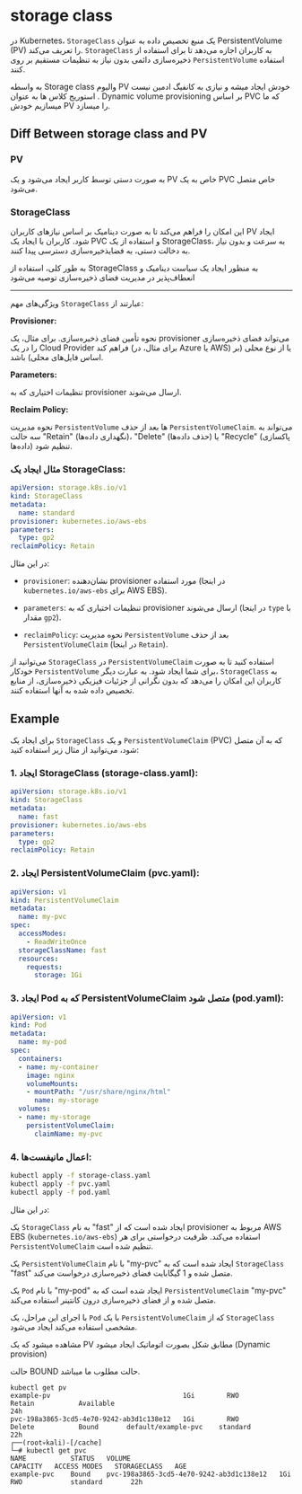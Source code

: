 # storage class

 در Kubernetes، `StorageClass` یک منبع تخصیص داده به عنوان PersistentVolume (PV) را تعریف می‌کند. `StorageClass` به کاربران اجازه می‌دهد تا برای استفاده از ذخیره‌سازی دائمی بدون نیاز به تنظیمات مستقیم بر روی `PersistentVolume` استفاده کنند.

به واسطه Storage class والیوم PV خودش ایجاد میشه و نیازی به کانفیگ ادمین نیست .
استوریج کلاس ها به عنوان Dynamic volume provisioning بر اساس PVC که ما میسازیم خودش PV را میسازد. 

## Diff Between storage class and PV

### PV 
به صورت دستی توسط کاربر ایجاد می‌شود و یک PV خاص به یک PVC خاص متصل می‌شود.

### StorageClass
    
این امکان را فراهم می‌کند تا به صورت دینامیک بر اساس نیازهای کاربران PV ایجاد شود. کاربران با ایجاد یک PVC و استفاده از یک StorageClass، به سرعت و بدون نیاز به دخالت دستی، به فضایذخیره‌سازی دسترسی پیدا کنند.

به طور کلی، استفاده از StorageClass به منظور ایجاد یک سیاست دینامیک و انعطاف‌پذیر در مدیریت فضای ذخیره‌سازی توصیه می‌شود

---

ویژگی‌های مهم `StorageClass` عبارتند از:

**Provisioner:**

نحوه تأمین فضای ذخیره‌سازی. برای مثال، یک provisioner می‌تواند فضای ذخیره‌سازی را در یک Cloud Provider فراهم کند (برای مثال، در Azure یا AWS) یا از نوع محلی (بر اساس فایل‌های محلی) باشد.

   **Parameters:**
  
تنظیمات اختیاری که به provisioner ارسال می‌شوند.

**Reclaim Policy:**
  
نحوه مدیریت `PersistentVolume` ها بعد از حذف `PersistentVolumeClaim`. می‌تواند به سه حالت "Retain" (نگهداری داده‌ها)، "Delete" (حذف داده‌ها) یا "Recycle" (پاکسازی داده‌ها) تنظیم شود.
    

### مثال ایجاد یک StorageClass:

```yaml
apiVersion: storage.k8s.io/v1
kind: StorageClass
metadata:
  name: standard
provisioner: kubernetes.io/aws-ebs
parameters:
  type: gp2
reclaimPolicy: Retain
```

در این مثال:

- `provisioner`: نشان‌دهنده provisioner مورد استفاده (در اینجا `kubernetes.io/aws-ebs` برای AWS EBS).
  
- `parameters`: تنظیمات اختیاری که به provisioner ارسال می‌شوند (در اینجا `type` با مقدار `gp2`).

- `reclaimPolicy`: نحوه مدیریت `PersistentVolume` بعد از حذف `PersistentVolumeClaim` (در اینجا `Retain`).

می‌توانید از `StorageClass` در `PersistentVolumeClaim` استفاده کنید تا به صورت خودکار `PersistentVolume` برای شما ایجاد شود. به عبارت دیگر، `StorageClass` به کاربران این امکان را می‌دهد که بدون نگرانی از جزئیات فیزیکی ذخیره‌سازی، از منابع تخصیص داده شده به آنها استفاده کنند.


## Example

برای ایجاد یک `StorageClass` و یک `PersistentVolumeClaim` (PVC) که به آن متصل شود، می‌توانید از مثال زیر استفاده کنید:

### 1. ایجاد StorageClass (storage-class.yaml):

```yaml
apiVersion: storage.k8s.io/v1
kind: StorageClass
metadata:
  name: fast
provisioner: kubernetes.io/aws-ebs
parameters:
  type: gp2
reclaimPolicy: Retain
```

### 2. ایجاد PersistentVolumeClaim (pvc.yaml):

```yaml
apiVersion: v1
kind: PersistentVolumeClaim
metadata:
  name: my-pvc
spec:
  accessModes:
    - ReadWriteOnce
  storageClassName: fast
  resources:
    requests:
      storage: 1Gi
```

### 3. ایجاد Pod که به PersistentVolumeClaim متصل شود (pod.yaml):

```yaml
apiVersion: v1
kind: Pod
metadata:
  name: my-pod
spec:
  containers:
  - name: my-container
    image: nginx
    volumeMounts:
    - mountPath: "/usr/share/nginx/html"
      name: my-storage
  volumes:
  - name: my-storage
    persistentVolumeClaim:
      claimName: my-pvc
```

### 4. اعمال مانیفست‌ها:

```bash
kubectl apply -f storage-class.yaml
kubectl apply -f pvc.yaml
kubectl apply -f pod.yaml
```

در این مثال:

یک `StorageClass` به نام "fast" ایجاد شده است که از provisioner مربوط به AWS EBS (`kubernetes.io/aws-ebs`) استفاده می‌کند. ظرفیت درخواستی برای هر `PersistentVolumeClaim` تنظیم شده است.

یک `PersistentVolumeClaim` با نام "my-pvc" ایجاد شده است که به `StorageClass` "fast" متصل شده و 1 گیگابایت فضای ذخیره‌سازی درخواست می‌کند.

یک `Pod` با نام "my-pod" ایجاد شده است که به `PersistentVolumeClaim` "my-pvc" متصل شده و از فضای ذخیره‌سازی درون کانتینر استفاده می‌کند.

با اجرای این مراحل، یک `Pod` با یک `PersistentVolumeClaim` که از `StorageClass` مشخصی استفاده می‌کند ایجاد می‌شود.

مشاهده میشود که یک PV مطابق شکل بصورت اتوماتیک ایجاد میشود (Dynamic provision)

حالت BOUND حالت مطلوب ما میباشد.


```
kubectl get pv
example-pv                                 1Gi        RWO            Retain           Available                                                  24h
pvc-198a3865-3cd5-4e70-9242-ab3d1c138e12   1Gi        RWO            Delete           Bound       default/example-pvc    standard                22h
┌──(root💀kali)-[/cache]
└─# kubectl get pvc
NAME           STATUS   VOLUME                                     CAPACITY   ACCESS MODES   STORAGECLASS   AGE
example-pvc    Bound    pvc-198a3865-3cd5-4e70-9242-ab3d1c138e12   1Gi        RWO            standard       22h
```

